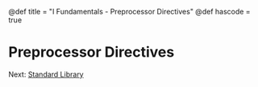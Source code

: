 @def title = "I Fundamentals - Preprocessor Directives"
@def hascode = true

# Preprocessor Directives


Next: [Standard Library](../lesson15/)